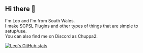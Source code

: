 ## Hi there 👋
I'm Leo and I'm from South Wales. \
I make SCPSL Plugins and other types of things that are simple to setup/use. \
You can also find me on Discord as Chuppa2.

[![Leo's GitHub stats](https://github-readme-stats.vercel.app/api?username=chillguy-leo)](https://github.com/anuraghazra/github-readme-stats)

